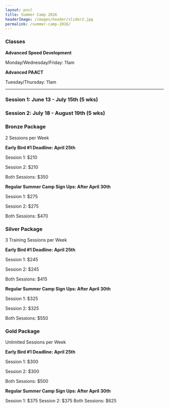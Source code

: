 ```yaml
---
layout: post
title: Summer Camp 2016
headerImage: /images/header/slider2.jpg
permalink: /summer-camp-2016/
---
```


### Classes

**Advanced Speed Development**

Monday/Wednesday/Friday: 11am

**Advanced PAACT**

Tuesday/Thursday: 11am



****


### Session 1: June 13 - July 15th (5 wks)

### Session 2: July 18 - August 19th (5 wks)

### **Bronze Package**

2 Sessions per Week

**Early Bird #1 Deadline: April 25th**

Session 1: $210

Session 2: $210

Both Sessions: $350

**Regular Summer Camp Sign Ups: After April 30th**

Session 1: $275

Session 2: $275

Both Sessions: $470

### Silver Package

3 Training Sessions per Week

**Early Bird #1 Deadline: April 25th**

Session 1: $245

Session 2: $245

Both Sessions: $415

**Regular Summer Camp Sign Ups: After April 30th**

Session 1: $325

Session 2: $325

Both Sessions: $550

### Gold Package

Unlimited Sessions per Week

**Early Bird #1 Deadline: April 25th**

Session 1: $300

Session 2: $300

Both Sessions: $500

**Regular Summer Camp Sign Ups: After April 30th**

Session 1: $375
Session 2: $375
Both Sessions: $625